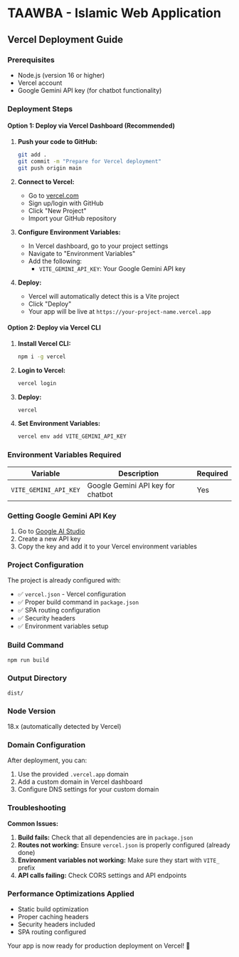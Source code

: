 # TAAWBA - Islamic Web Application

## Vercel Deployment Guide

### Prerequisites
- Node.js (version 16 or higher)
- Vercel account
- Google Gemini API key (for chatbot functionality)

### Deployment Steps

#### Option 1: Deploy via Vercel Dashboard (Recommended)

1. **Push your code to GitHub:**
   ```bash
   git add .
   git commit -m "Prepare for Vercel deployment"
   git push origin main
   ```

2. **Connect to Vercel:**
   - Go to [vercel.com](https://vercel.com)
   - Sign up/login with GitHub
   - Click "New Project"
   - Import your GitHub repository

3. **Configure Environment Variables:**
   - In Vercel dashboard, go to your project settings
   - Navigate to "Environment Variables"
   - Add the following:
     - `VITE_GEMINI_API_KEY`: Your Google Gemini API key

4. **Deploy:**
   - Vercel will automatically detect this is a Vite project
   - Click "Deploy"
   - Your app will be live at `https://your-project-name.vercel.app`

#### Option 2: Deploy via Vercel CLI

1. **Install Vercel CLI:**
   ```bash
   npm i -g vercel
   ```

2. **Login to Vercel:**
   ```bash
   vercel login
   ```

3. **Deploy:**
   ```bash
   vercel
   ```

4. **Set Environment Variables:**
   ```bash
   vercel env add VITE_GEMINI_API_KEY
   ```

### Environment Variables Required

| Variable | Description | Required |
|----------|-------------|----------|
| `VITE_GEMINI_API_KEY` | Google Gemini API key for chatbot | Yes |

### Getting Google Gemini API Key

1. Go to [Google AI Studio](https://makersuite.google.com/app/apikey)
2. Create a new API key
3. Copy the key and add it to your Vercel environment variables

### Project Configuration

The project is already configured with:
- ✅ `vercel.json` - Vercel configuration
- ✅ Proper build command in `package.json`
- ✅ SPA routing configuration
- ✅ Security headers
- ✅ Environment variables setup

### Build Command
```bash
npm run build
```

### Output Directory
```
dist/
```

### Node Version
18.x (automatically detected by Vercel)

### Domain Configuration

After deployment, you can:
1. Use the provided `.vercel.app` domain
2. Add a custom domain in Vercel dashboard
3. Configure DNS settings for your custom domain

### Troubleshooting

**Common Issues:**

1. **Build fails:** Check that all dependencies are in `package.json`
2. **Routes not working:** Ensure `vercel.json` is properly configured (already done)
3. **Environment variables not working:** Make sure they start with `VITE_` prefix
4. **API calls failing:** Check CORS settings and API endpoints

### Performance Optimizations Applied

- Static build optimization
- Proper caching headers
- Security headers included
- SPA routing configured

Your app is now ready for production deployment on Vercel! 🚀
